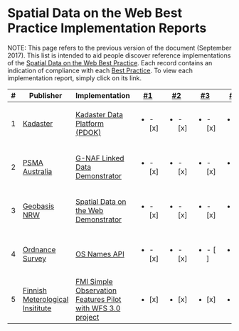 # Spatial Data on the Web Best Practice Implementation Reports

NOTE: This page refers to the previous version of the document (September 2017). 
This list is intended to aid people discover reference implementations of the [Spatial Data on the Web Best Practice](https://www.w3.org/TR/sdw-bp). Each record contains an indication of compliance with each [Best Practice](https://www.w3.org/TR/sdw-bp). To view each implementation report, simply click on its link. 

| # | Publisher | Implementation | [#1](https://www.w3.org/TR/sdw-bp/#globally-unique-ids) | [#2](https://www.w3.org/TR/sdw-bp/#indexable-by-search-engines) | [#3](https://www.w3.org/TR/sdw-bp/#linking) | [#4](https://www.w3.org/TR/sdw-bp/#semantic-thing) | [#5](https://www.w3.org/TR/sdw-bp/#describe-geometry) | [#6](https://www.w3.org/TR/sdw-bp/#multiplegeometries) | [#7](https://www.w3.org/TR/sdw-bp/#bp-crs-choice) | [#8](https://www.w3.org/TR/sdw-bp/#bp-crs) | [#9](https://www.w3.org/TR/sdw-bp/#relative-position) | [#10](https://www.w3.org/TR/sdw-bp/#entity-level-links) | [#11](https://www.w3.org/TR/sdw-bp/#desc-changing-properties) | [#12](https://www.w3.org/TR/sdw-bp/#convenience-apis) | [#13](https://www.w3.org/TR/sdw-bp/#spatial-info-dataset-metadata) | [#14](https://www.w3.org/TR/sdw-bp/#desc-accuracy)
---|---|---|---|---|---|---|---|---|---|---|---|---|---|---|---|---
| 1 | [Kadaster](https://kadaster.nl) | [Kadaster Data Platform (PDOK)](https://data.labs.pdok.nl/publications/SDWBP-Kadaster.html)| <ul><li>- [x] </li></ul> | <ul><li>- [x] </li></ul> | <ul><li>- [x] </li></ul> | <ul><li>- [x] </li></ul> | <ul><li>- [x] </li></ul> | <ul><li>- [ ] </li></ul> | <ul><li>- [ ] </li></ul> | <ul><li>- [x] </li></ul> | <ul><li>- [ ] </li></ul> | <ul><li>- [x] </li></ul> | <ul><li>- [x] </li></ul> | <ul><li>-  [x] </li></ul> | <ul><li>- [x] </li></ul> | <ul><li>- [ ] </li></ul>
| 2 | [PSMA Australia](https://www.psma.com.au) | [G-NAF Linked Data Demonstrator](BP-implementation-report-00002.md) | <ul><li>- [x] </li></ul> | <ul><li>- [x] </li></ul> | <ul><li>- [x] </li></ul> | <ul><li>- [x] </li></ul> | <ul><li>- [x] </li></ul> | <ul><li>- [x] </li></ul> | <ul><li>- [x] </li></ul> | <ul><li>- [x] </li></ul> | <ul><li>- [x] </li></ul> | <ul><li>- [x] </li></ul> | <ul><li>- [ ] </li></ul> | <ul><li>-  [x] </li></ul> | <ul><li>- [ ] </li></ul> | <ul><li>- [ ] </li></ul>
| 3 | [Geobasis NRW](https://www.bezreg-koeln.nrw.de/brk_internet/geobasis/index.html) | [Spatial Data on the Web Demonstrator](BP-implementation-report-00003.md) | <ul><li>- [x] </li></ul> | <ul><li>- [x] </li></ul> | <ul><li>- [x] </li></ul> | <ul><li>- [x] </li></ul> | <ul><li>- [x] </li></ul> | <ul><li>- [x] </li></ul> | <ul><li>- [x] </li></ul> | <ul><li>- [x] </li></ul> | <ul><li>- [x] </li></ul> | <ul><li>- [ ] </li></ul> | <ul><li>- [X] </li></ul> | <ul><li>- [x] </li></ul> | <ul><li>- [x] </li></ul> | <ul><li>- [ ] </li></ul>
| 4 | [Ordnance Survey](https://www.os.uk) | [OS Names API](BP-implementation-report-00004.md) | <ul><li>- [x] </li></ul> | <ul><li>- [x] </li></ul> | <ul><li>- [ ] </li></ul> | <ul><li>- [x] </li></ul> | <ul><li>- [x] </li></ul> | <ul><li>- [x] </li></ul> | <ul><li>- [ ] </li></ul> | <ul><li>- [x] </li></ul> | <ul><li>- [x] </li></ul> | <ul><li>- [x] </li></ul> | <ul><li>- [ ] </li></ul> | <ul><li>- [x] </li></ul> | <ul><li>- [x] </li></ul> | <ul><li>- [ ] </li></ul>
| 5 | [Finnish Meterological Insititute](https://en.ilmatieteenlaitos.fi/) | [FMI Simple Observation Features Pilot with WFS 3.0 project](BP-implementation-report-00005.md) | <ul><li>[x] </li></ul> | <ul><li>[x] </li></ul> | <ul><li>[x] </li></ul> | <ul><li>[x] </li></ul> | <ul><li>[ ] </li></ul> | <ul><li>[ ] </li></ul> | <ul><li>[x] </li></ul> | <ul><li>[x] </li></ul> | <ul><li>[x] </li></ul> | <ul><li>[x] </li></ul> | <ul><li>[ ] </li></ul> | <ul><li>[x] </li></ul> | <ul><li>[x] </li></ul> | <ul><li>[ ] </li></ul>

